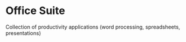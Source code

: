 # Office Suite

Collection of productivity applications (word processing, spreadsheets, presentations)

